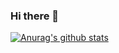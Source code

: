 ### Hi there 👋
[![Anurag's github stats](https://github-readme-stats.vercel.app/api?username=wsk1103)](https://github.com/anuraghazra/github-readme-stats)

<!--
**wsk1103/wsk1103** is a ✨ _special_ ✨ repository because its `README.md` (this file) appears on your GitHub profile.

Here are some ideas to get you started:

- 🔭 I’m currently working on ...
- 🌱 I’m currently learning ...
- 👯 I’m looking to collaborate on ...
- 🤔 I’m looking for help with ...
- 💬 Ask me about ...
- 📫 How to reach me: ...
- 😄 Pronouns: ...
- ⚡ Fun fact: ...
-->
